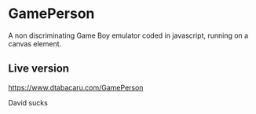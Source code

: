 # GamePerson
A non discriminating Game Boy emulator coded in javascript, running on a canvas element.

## Live version
https://www.dtabacaru.com/GamePerson

David sucks